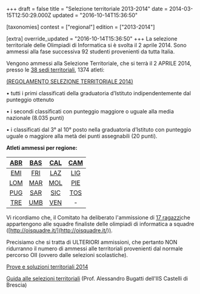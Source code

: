+++
draft = false
title = "Selezione territoriale 2013-2014"
date = 2014-03-15T12:50:29.000Z
updated = "2016-10-14T15:36:50"

[taxonomies]
contest = ["regional"]
edition = ["2013-2014"]

[extra]
override_updated = "2016-10-14T15:36:50"
+++
La selezione territoriale delle Olimpiadi di Informatica si è svolta il 2 aprile 2014. Sono ammessi alla fase successiva 92 studenti provenienti da tutta Italia.

<!-- more -->

Vengono ammessi alla Selezione Territoriale, che si terrà il 2 APRILE 2014, presso le [38 sedi territoriali](/oldsite/143/38_Sedi_Territoriali_2014.xls), 1374 atleti:

[(REGOLAMENTO SELEZIONE TERRITORIALE 2014)](/oldsite/143/OII-RegSelTerritoriale_2014.pdf)

• tutti i primi classificati della graduatoria d’Istituto indipendentemente dal punteggio ottenuto

• i secondi classificati con punteggio maggiore o uguale alla media nazionale (8.035 punti)

• i classificati dal 3° al 10° posto nella graduatoria d’Istituto con punteggio uguale o maggiore alla metà dei punti assegnabili (20 punti).

**Atleti ammessi per regione:**

|                    [ABR](files/ABRUZZO.pdf)                    | [BAS](/oldsite/143/BASILICATA.pdf) | [CAL](/oldsite/143/CALABRIA.pdf)  | [CAM](files/CAMPANIA.pdf) |
| :------------------------------------------------------------: | :--------------------------------: | :----------------------------: | :-----------------------: |
|             [EMI](/oldsite/143/EMILIA-ROMAGNA.pdf)             |        [FRI](files/FVG.pdf)        |     [LAZ](files/LAZIO.pdf)     | [LIG](files/LIGURIA.pdf)  |
| [LOM](http://olimpiadi-informatica.it/files/LOMBARDIA2014.pdf) |      [MAR](files/MARCHE.pdf)       | [MOL](/oldsite/143/MOLISE.pdf) | [PIE](files/PIEMONTE.pdf) |
|                    [PUG](files/PUGLIA.pdf)                     |  [SAR](/oldsite/143/SARDEGNA.pdf)  |    [SIC](files/SICILIA.pdf)    | [TOS](files/TOSCANA.pdf)  |
|          [TRE](/oldsite/143/TRENTINO_ALTO_ADIGE.pdf)           |    [UMB](/oldsite/143/UMBRIA.pdf)     |    [VEN](files/VENETO.pdf)     |             -             |

Vi ricordiamo che, il Comitato ha deliberato l'ammissione di [17 ragazzi](/oldsite/143/Olimpiadi%20Squadre%20ammessi%20terr_17.pdf)che appartengono alle squadre finaliste delle olimpiadi di informatica a squadre ([http://oisquadre.it/](http://oisquadre.it/)).

Precisiamo che si tratta di ULTERIORI ammissioni, che pertanto NON ridurranno il numero di ammessi alle territoriali provenienti dal normale percorso OII (ovvero dalle selezioni scolastiche).

[Prove e soluzioni territoriali 2014](/oldsite/143/testi_e_soluzioni_territoriali_2014.pdf)

[Guida alle selezioni territoriali](/oldsite/143/guida_selezioni%20territoriali%281%29.pdf) (Prof. Alessandro Bugatti dell'IIS Castelli di Brescia)
